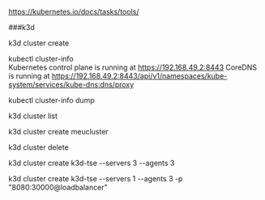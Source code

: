 https://kubernetes.io/docs/tasks/tools/

###k3d

k3d cluster create

kubectl cluster-info                                                                                                             
Kubernetes control plane is running at https://192.168.49.2:8443
CoreDNS is running at https://192.168.49.2:8443/api/v1/namespaces/kube-system/services/kube-dns:dns/proxy

kubectl cluster-info dump

k3d cluster list 

k3d cluster create meucluster

k3d cluster delete

k3d cluster create k3d-tse --servers 3 --agents 3

k3d cluster create k3d-tse --servers 1 --agents 3 -p "8080:30000@loadbalancer"


